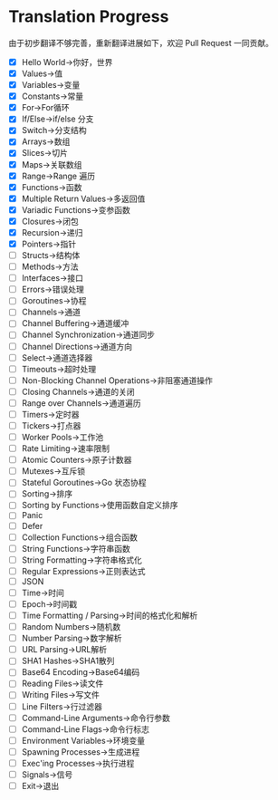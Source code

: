 # Translation Progress

由于初步翻译不够完善，重新翻译进展如下，欢迎 Pull Request 一同贡献。

- [x] Hello World->你好，世界
- [x] Values->值
- [x] Variables->变量
- [x] Constants->常量
- [x] For->For循环
- [x] If/Else->if/else 分支
- [x] Switch->分支结构
- [x] Arrays->数组
- [x] Slices->切片
- [x] Maps->关联数组
- [x] Range->Range 遍历
- [x] Functions->函数
- [x] Multiple Return Values->多返回值
- [x] Variadic Functions->变参函数
- [x] Closures->闭包
- [x] Recursion->递归
- [x] Pointers->指针
- [ ] Structs->结构体
- [ ] Methods->方法
- [ ] Interfaces->接口
- [ ] Errors->错误处理
- [ ] Goroutines->协程
- [ ] Channels->通道
- [ ] Channel Buffering->通道缓冲
- [ ] Channel Synchronization->通道同步
- [ ] Channel Directions->通道方向
- [ ] Select->通道选择器
- [ ] Timeouts->超时处理
- [ ] Non-Blocking Channel Operations->非阻塞通道操作
- [ ] Closing Channels->通道的关闭
- [ ] Range over Channels->通道遍历
- [ ] Timers->定时器
- [ ] Tickers->打点器
- [ ] Worker Pools->工作池
- [ ] Rate Limiting->速率限制
- [ ] Atomic Counters->原子计数器
- [ ] Mutexes->互斥锁
- [ ] Stateful Goroutines->Go 状态协程
- [ ] Sorting->排序
- [ ] Sorting by Functions->使用函数自定义排序
- [ ] Panic
- [ ] Defer
- [ ] Collection Functions->组合函数
- [ ] String Functions->字符串函数
- [ ] String Formatting->字符串格式化
- [ ] Regular Expressions->正则表达式
- [ ] JSON
- [ ] Time->时间
- [ ] Epoch->时间戳
- [ ] Time Formatting / Parsing->时间的格式化和解析
- [ ] Random Numbers->随机数
- [ ] Number Parsing->数字解析
- [ ] URL Parsing->URL解析
- [ ] SHA1 Hashes->SHA1散列
- [ ] Base64 Encoding->Base64编码
- [ ] Reading Files->读文件
- [ ] Writing Files->写文件
- [ ] Line Filters->行过滤器
- [ ] Command-Line Arguments->命令行参数
- [ ] Command-Line Flags->命令行标志
- [ ] Environment Variables->环境变量
- [ ] Spawning Processes->生成进程
- [ ] Exec'ing Processes->执行进程
- [ ] Signals->信号
- [ ] Exit->退出